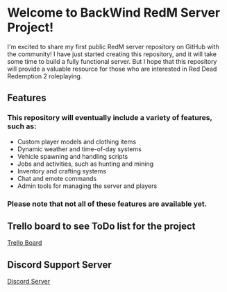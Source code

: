 # Welcome to BackWind RedM Server Project!
I'm excited to share my first public RedM server repository on GitHub with the community! I have just started creating this repository, and it will take some time to build a fully functional server. But I hope that this repository will provide a valuable resource for those who are interested in Red Dead Redemption 2 roleplaying.

## Features
### This repository will eventually include a variety of features, such as:

- Custom player models and clothing items
- Dynamic weather and time-of-day systems
- Vehicle spawning and handling scripts
- Jobs and activities, such as hunting and mining
- Inventory and crafting systems
- Chat and emote commands
- Admin tools for managing the server and players

### Please note that not all of these features are available yet.


## Trello board to see ToDo list for the project
[Trello Board](https://trello.com/invite/b/0qfFTBcW/ATTI926025dff8b22abe2a6e691928ca0a9e44160957/todo-list)

## Discord Support Server
[Discord Server](https://discord.gg/JF3KXK4sg4)